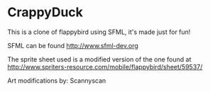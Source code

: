 # CrappyDuck
This is a clone of flappybird using SFML, it's made just for fun!

SFML can be found http://www.sfml-dev.org

The sprite sheet used is a modified version of the one found at http://www.spriters-resource.com/mobile/flappybird/sheet/59537/

Art modifications by: Scannyscan 

